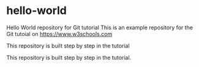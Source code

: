 # hello-world
Hello World repository for Git tutorial
This is an example repository for the Git tutoial on https://www.w3schools.com

This repository is built step by step in the tutorial

This repository is built step by step in the tutorial.
